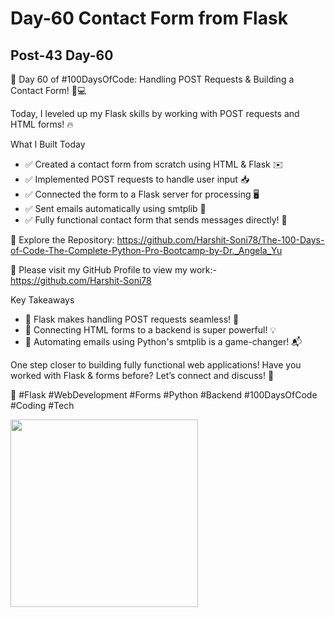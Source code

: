 # Day-60 Contact Form from Flask

## Post-43 Day-60

🚀 Day 60 of #100DaysOfCode: Handling POST Requests & Building a Contact Form! 📩💻

Today, I leveled up my Flask skills by working with POST requests and HTML forms! 🔥

What I Built Today

- ✅ Created a contact form from scratch using HTML & Flask ✉️
- ✅ Implemented POST requests to handle user input 📥
- ✅ Connected the form to a Flask server for processing 🖥️
- ✅ Sent emails automatically using smtplib 📧
- ✅ Fully functional contact form that sends messages directly! 🚀

🔗 Explore the Repository: <https://github.com/Harshit-Soni78/The-100-Days-of-Code-The-Complete-Python-Pro-Bootcamp-by-Dr._Angela_Yu>

📂 Please visit my GitHub Profile to view my work:- <https://github.com/Harshit-Soni78>

Key Takeaways

- 🔹 Flask makes handling POST requests seamless! 🔄
- 🔹 Connecting HTML forms to a backend is super powerful! 💡
- 🔹 Automating emails using Python's smtplib is a game-changer! 📬

One step closer to building fully functional web applications! Have you worked with Flask & forms before? Let’s connect and discuss! 🚀

🚀 #Flask #WebDevelopment #Forms #Python #Backend #100DaysOfCode #Coding #Tech

<img height=300px src="Post Pics/Post-43 Day-60/day59.1.gif">
